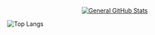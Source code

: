<p style="text-align:center;">
  <a href="https://github.com/AndyDevv">
    <img src="https://github-readme-stats.vercel.app/api?username=AndyDevv&custom_title=General%20GitHub%20Stats&theme=aura_dark" alt="General GitHub Stats">
  </a>
  
  ![Top Langs](https://github-readme-stats.vercel.app/api/top-langs/?username=AndyDevv&layout=compact)
  
</p>
